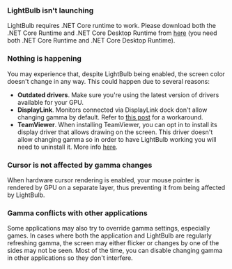 ### LightBulb isn't launching

LightBulb requires .NET Core runtime to work. Please download both the .NET Core Runtime and .NET Core Desktop Runtime from [here](https://dotnet.microsoft.com/download/dotnet-core/3.0/runtime) (you need both .NET Core Runtime and .NET Core Desktop Runtime).

### Nothing is happening

You may experience that, despite LightBulb being enabled, the screen color doesn't change in any way. This could happen due to several reasons:

- **Outdated drivers**. Make sure you're using the latest version of drivers available for your GPU.
- **DisplayLink**. Monitors connected via DisplayLink dock don't allow changing gamma by default. Refer to [this post](https://support.displaylink.com/knowledgebase/articles/1886413-how-to-enable-night-light-or-f-lux-on-displaylink) for a workaround.
- **TeamViewer**. When installing TeamViewer, you can opt in to install its display driver that allows drawing on the screen. This driver doesn't allow changing gamma so in order to have LightBulb working you will need to uninstall it. More info [here](https://github.com/Tyrrrz/LightBulb/issues/100#issuecomment-554009433).

### Cursor is not affected by gamma changes

When hardware cursor rendering is enabled, your mouse pointer is rendered by GPU on a separate layer, thus preventing it from being affected by LightBulb.

### Gamma conflicts with other applications

Some applications may also try to override gamma settings, especially games. In cases where both the application and LightBulb are regularly refreshing gamma, the screen may either flicker or changes by one of the sides may not be seen. Most of the time, you can disable changing gamma in other applications so they don't interfere.